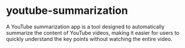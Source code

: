 # youtube-summarization
A YouTube summarization app is a tool designed to automatically summarize the content of YouTube videos, making it easier for users to quickly understand the key points without watching the entire video. 
